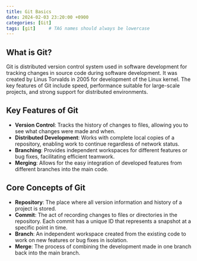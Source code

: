 ```yaml
---
title: Git Basics
date: 2024-02-03 23:20:00 +0900
categories: [Git]
tags: [git]     # TAG names should always be lowercase
---
```


## What is Git?
Git is distributed version control system used in software development for tracking changes in source code during software development.
It was created by Linus Torvalds in 2005 for development of the Linux kernel.
The key features of Git include speed, performance suitable for large-scale projects, and strong support for distributed environments.

## Key Features of Git
* **Version Control**: Tracks the history of changes to files, allowing you to see what changes were made and when.
* **Distributed Development**: Works with complete local copies of a repository, enabling work to continue regardless of network status.
* **Branching**: Provides independent workspaces for different features or bug fixes, facilitating efficient teamwork.
* **Merging**: Allows for the easy integration of developed features from different branches into the main code.

## Core Concepts of Git
* **Repository**: The place where all version information and history of a project is stored.
* **Commit**: The act of recording changes to files or directories in the repository. Each commit has a unique ID that represents a snapshot at a specific point in time.
* **Branch**: An independent workspace created from the existing code to work on new features or bug fixes in isolation.
* **Merge**: The process of combining the development made in one branch back into the main branch.
<!-- * **Tag**: Naming a specific commit for easy reference, often used for version releases.

## Basic Usage of Git
1. **Installing Git**: First, you need to install Git. You can download and install it from the official website for your operating system.
2. **Initializing a Repository**: Run the `git init` command in your project folder to initialize a Git repository.
3. **Committing Changes**: After modifying or adding files, use the `git add` command to add them to the staging area, and then `git commit` to create a commit and record the changes in the repository.
4. **Branch Management**: Use the `git branch` command to create a new branch, and `git checkout` to switch between branches.
5. **Remote Repositories**: Add a remote repository with `git remote and origin [remote repository URL]` and upload local repository changes to the remote repository with `git push`.

##  -->